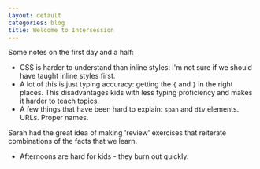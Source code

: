```yaml
---
layout: default
categories: blog
title: Welcome to Intersession
---
```


Some notes on the first day and a half:

* CSS is harder to understand than inline styles: I'm not sure if we should have taught inline styles first.
* A lot of this is just typing accuracy: getting the `{` and `}` in the right places. This disadvantages kids with less typing proficiency and makes it harder to teach topics.
* A few things that have been hard to explain: `span` and `div` elements. URLs. Proper names.

Sarah had the great idea of making 'review' exercises that reiterate combinations of the facts that we learn.

* Afternoons are hard for kids - they burn out quickly.
